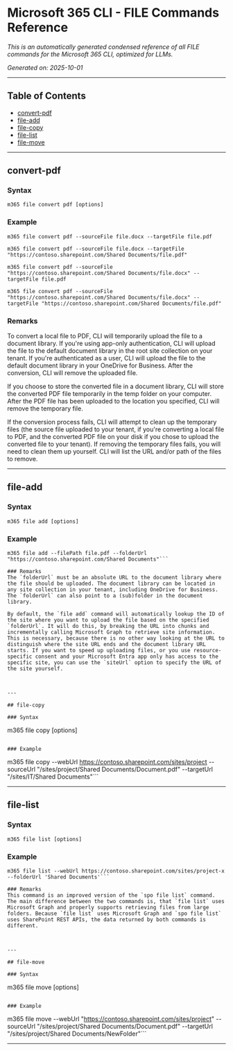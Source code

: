 <!-- DISCLAIMER: All secrets, passwords, and sensitive values in this document are examples only and not real credentials. -->
# Microsoft 365 CLI - FILE Commands Reference

*This is an automatically generated condensed reference of all FILE commands for the Microsoft 365 CLI, optimized for LLMs.*

*Generated on: 2025-10-01*

---

## Table of Contents

- [convert-pdf](#convert-pdf)
- [file-add](#file-add)
- [file-copy](#file-copy)
- [file-list](#file-list)
- [file-move](#file-move)

---

## convert-pdf

### Syntax
```
m365 file convert pdf [options]
```

### Example
```
m365 file convert pdf --sourceFile file.docx --targetFile file.pdf

m365 file convert pdf --sourceFile file.docx --targetFile "https://contoso.sharepoint.com/Shared Documents/file.pdf"

m365 file convert pdf --sourceFile "https://contoso.sharepoint.com/Shared Documents/file.docx" --targetFile file.pdf

m365 file convert pdf --sourceFile "https://contoso.sharepoint.com/Shared Documents/file.docx" --targetFile "https://contoso.sharepoint.com/Shared Documents/file.pdf"

```

### Remarks
To convert a local file to PDF, CLI will temporarily upload the file to a document library. If you're using app-only authentication, CLI will upload the file to the default document library in the root site collection on your tenant. If you're authenticated as a user, CLI will upload the file to the default document library in your OneDrive for Business. After the conversion, CLI will remove the uploaded file.

If you choose to store the converted file in a document library, CLI will store the converted PDF file temporarily in the temp folder on your computer. After the PDF file has been uploaded to the location you specified, CLI will remove the temporary file.

If the conversion process fails, CLI will attempt to clean up the temporary files (the source file uploaded to your tenant, if you're converting a local file to PDF, and the converted PDF file on your disk if you chose to upload the converted file to your tenant). If removing the temporary files fails, you will need to clean them up yourself. CLI will list the URL and/or path of the files to remove.



---

## file-add

### Syntax
```
m365 file add [options]
```

### Example
```
m365 file add --filePath file.pdf --folderUrl "https://contoso.sharepoint.com/Shared Documents"```

### Remarks
The `folderUrl` must be an absolute URL to the document library where the file should be uploaded. The document library can be located in any site collection in your tenant, including OneDrive for Business. The `folderUrl` can also point to a (sub)folder in the document library.

By default, the `file add` command will automatically lookup the ID of the site where you want to upload the file based on the specified `folderUrl`. It will do this, by breaking the URL into chunks and incrementally calling Microsoft Graph to retrieve site information. This is necessary, because there is no other way looking at the URL to distinguish where the site URL ends and the document library URL starts. If you want to speed up uploading files, or you use resource-specific consent and your Microsoft Entra app only has access to the specific site, you can use the `siteUrl` option to specify the URL of the site yourself.



---

## file-copy

### Syntax
```
m365 file copy [options]
```

### Example
```
m365 file copy --webUrl https://contoso.sharepoint.com/sites/project --sourceUrl "/sites/project/Shared Documents/Document.pdf" --targetUrl "/sites/IT/Shared Documents"```

---

## file-list

### Syntax
```
m365 file list [options]
```

### Example
```
m365 file list --webUrl https://contoso.sharepoint.com/sites/project-x --folderUrl 'Shared Documents'```

### Remarks
This command is an improved version of the `spo file list` command. The main difference between the two commands is, that `file list` uses Microsoft Graph and properly supports retrieving files from large folders. Because `file list` uses Microsoft Graph and `spo file list` uses SharePoint REST APIs, the data returned by both commands is different.



---

## file-move

### Syntax
```
m365 file move [options]
```

### Example
```
m365 file move --webUrl "https://contoso.sharepoint.com/sites/project" --sourceUrl "/sites/project/Shared Documents/Document.pdf" --targetUrl "/sites/project/Shared Documents/NewFolder"```

---
